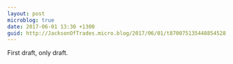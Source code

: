 ```yaml
---
layout: post
microblog: true
date: 2017-06-01 13:30 +1300
guid: http://JacksonOfTrades.micro.blog/2017/06/01/t870075135448854528.html
---
```

First draft, only draft.
